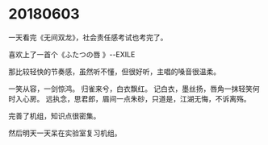 # 20180603

一天看完《无间双龙》，社会责任感考试也考完了。

喜欢上了一首个《ふたつの唇 》--EXILE 

那比较轻快的节奏感，虽然听不懂，但很好听，主唱的嗓音很温柔。

一笑从容，一剑惊鸿。 归雀来兮，白衣飘红。 记白衣，墨丝扬，唇角一抹轻笑何时入心房。 远执念，思君郎，眉间一点朱砂，只道是，江湖无悔，不诉离殇。  

完善了机组，知识点很密集。

然后明天一天呆在实验室复习机组。